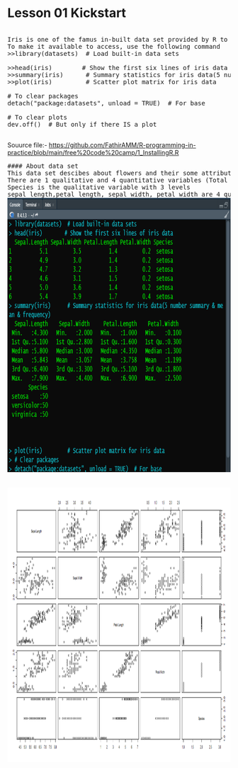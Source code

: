 
# Lesson 01 Kickstart
<pre>

Iris is one of the famus in-built data set provided by R to practicing R
To make it available to access, use the following command
>>library(datasets)  # Load built-in data sets

>>head(iris)        # Show the first six lines of iris data
>>summary(iris)      # Summary statistics for iris data(5 number summary & mean & frequency)
>>plot(iris)         # Scatter plot matrix for iris data

# To clear packages
detach("package:datasets", unload = TRUE)  # For base

# To clear plots
dev.off()  # But only if there IS a plot

</pre>
Souurce file:- https://github.com/FathirAMM/R-programming-in-practice/blob/main/free%20code%20camp/1_InstallingR.R
<pre>
#### About data set
This data set descibes about flowers and their some attributes
There are 1 qualitative and 4 quantitative variables (Total 5)
Species is the qualitative variable with 3 levels
sepal length,petal length, sepal width, petal width are 4 quantitative variable
<img src="https://github.com/FathirAMM/R-programming-in-practice/blob/main/free%20code%20camp/1.png" height="620" width="1100"/>
<br />
<img src="https://github.com/FathirAMM/R-programming-in-practice/blob/main/free%20code%20camp/plot_zoom_.png" height="620" width="1100"/>
</pre>
